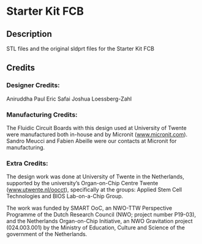 # Starter Kit FCB

## Description
STL files and the original sldprt files for the Starter Kit FCB



## Credits

### Designer Credits:
Aniruddha Paul
Eric Safai
Joshua Loessberg-Zahl

### Manufacturing Credits:
The Fluidic Circuit Boards with this design used at University of Twente were manufactured both in-house and by Micronit (www.micronit.com). Sandro Meucci and Fabien Abeille were our contacts at Micronit for manufacturing.

### Extra Credits:
The design work was done at University of Twente in the Netherlands, supported by the university’s Organ-on-Chip Centre Twente (www.utwente.nl/oocct), specifically at the groups: Applied Stem Cell Technologies and BIOS Lab-on-a-Chip Group. 

The work was funded by SMART OoC, an NWO-TTW Perspective Programme of the Dutch Research Council (NWO; project number P19-03), and the Netherlands Organ-on-Chip Initiative, an NWO Gravitation project (024.003.001) by the Ministry of Education, Culture and Science of the government of the Netherlands.
